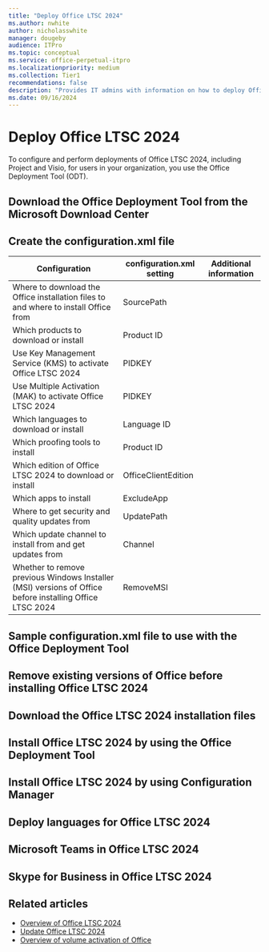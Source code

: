 ```yaml
---
title: "Deploy Office LTSC 2024"
ms.author: nwhite
author: nicholasswhite
manager: dougeby
audience: ITPro
ms.topic: conceptual
ms.service: office-perpetual-itpro
ms.localizationpriority: medium
ms.collection: Tier1
recommendations: false
description: "Provides IT admins with information on how to deploy Office LTSC 2024."
ms.date: 09/16/2024
---
```


# Deploy Office LTSC 2024

To configure and perform deployments of Office LTSC 2024, including Project and Visio, for users in your organization, you use the Office Deployment Tool (ODT).

## Download the Office Deployment Tool from the Microsoft Download Center
<!-- Add details about downloading the ODT -->

## Create the configuration.xml file
<!-- Add instructions on creating the configuration.xml file -->

|Configuration  |configuration.xml setting  |Additional information  |
|---------|---------|---------|
|Where to download the Office installation files to and where to install Office from| SourcePath  |
|Which products to download or install| Product ID  |
|Use Key Management Service (KMS) to activate Office LTSC 2024|PIDKEY|
|Use Multiple Activation (MAK) to activate Office LTSC 2024| PIDKEY  |
|Which languages to download or install|Language ID|
|Which proofing tools to install|Product ID|
|Which edition of Office LTSC 2024 to download or install| OfficeClientEdition  |
| Which apps to install| ExcludeApp       |
| Where to get security and quality updates from| UpdatePath |
|Which update channel to install from and get updates from|Channel  |
|Whether to remove previous Windows Installer (MSI) versions of Office before installing Office LTSC 2024|RemoveMSI|

## Sample configuration.xml file to use with the Office Deployment Tool
<!-- Add sample configuration.xml code -->

## Remove existing versions of Office before installing Office LTSC 2024
<!-- Add instructions for removing existing versions of Office -->

## Download the Office LTSC 2024 installation files
<!-- Add details for downloading Office LTSC 2024 installation files -->

## Install Office LTSC 2024 by using the Office Deployment Tool
<!-- Add instructions for installing Office LTSC 2024 using the ODT -->

## Install Office LTSC 2024 by using Configuration Manager
<!-- Add instructions for installing Office LTSC 2024 using Configuration Manager -->

## Deploy languages for Office LTSC 2024
<!-- Add details for deploying languages -->

## Microsoft Teams in Office LTSC 2024
<!-- Add details about Microsoft Teams in Office LTSC 2024 -->

## Skype for Business in Office LTSC 2024
<!-- Add details about Skype for Business in Office LTSC 2024 -->

## Related articles
<!-- List related articles -->
- [Overview of Office LTSC 2024](overview.md)
- [Update Office LTSC 2024](update.md)
- [Overview of volume activation of Office](../../volume-license-activation/plan-volume-activation-of-office.md)
